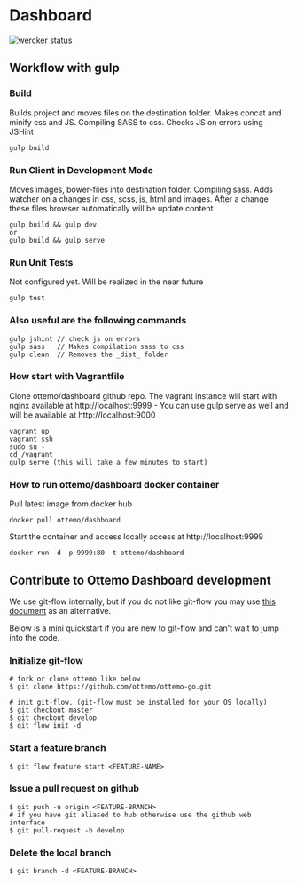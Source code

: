 Dashboard
=========

[![wercker status](https://app.wercker.com/status/0d1dbce7b17a8fc14016760e30709afc/m "wercker status")](https://app.wercker.com/project/bykey/0d1dbce7b17a8fc14016760e30709afc)


## Workflow with gulp

### Build
Builds project and moves files on the destination folder. Makes concat and minify css and JS. Compiling SASS to css. Checks JS on errors using JSHint

    gulp build

### Run Client in Development Mode
Moves images, bower-files into destination folder. Compiling sass. Adds watcher on a changes in css, scss, js, html and images. After a change these files browser automatically will be update  content

    gulp build && gulp dev
    or
    gulp build && gulp serve

### Run Unit Tests
Not configured yet. Will be realized in the near future

    gulp test

### Also useful are the following commands
    gulp jshint // check js on errors
    gulp sass   // Makes compilation sass to css
    gulp clean  // Removes the _dist_ folder

### How start with Vagrantfile
Clone ottemo/dashboard github repo. The vagrant instance will start with nginx available at http://localhost:9999 - You can use gulp serve as well and will be available at http://localhost:9000

    vagrant up
    vagrant ssh
    sudo su -
    cd /vagrant
    gulp serve (this will take a few minutes to start)

### How to run ottemo/dashboard docker container
Pull latest image from docker hub

    docker pull ottemo/dashboard

Start the container and access locally access at http://localhost:9999

    docker run -d -p 9999:80 -t ottemo/dashboard

## Contribute to Ottemo Dashboard development
We use git-flow internally, but if you do not like git-flow you may use [this document](CONTRIBUTOR.md) as an alternative.

Below is a mini quickstart if you are new to git-flow and can't wait to jump into the code.

### Initialize git-flow

    # fork or clone ottemo like below
    $ git clone https://github.com/ottemo/ottemo-go.git

    # init git-flow, (git-flow must be installed for your OS locally)
    $ git checkout master
    $ git checkout develop
    $ git flow init -d

### Start a feature branch
    $ git flow feature start <FEATURE-NAME>

### Issue a pull request on github
    $ git push -u origin <FEATURE-BRANCH>
    # if you have git aliased to hub otherwise use the github web interface
    $ git pull-request -b develop

### Delete the local branch
    $ git branch -d <FEATURE-BRANCH>
